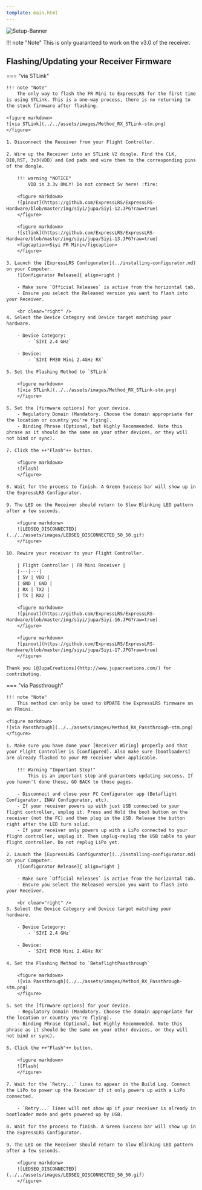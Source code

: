 ```yaml
---
template: main.html
---
```


![Setup-Banner](https://raw.githubusercontent.com/ExpressLRS/ExpressLRS-hardware/master/img/quick-start.png)

!!! note "Note"
    This is only guaranteed to work on the v3.0 of the receiver.

## Flashing/Updating your Receiver Firmware 

=== "via STLink"

    !!! note "Note"
        The only way to flash the FR Mini to ExpressLRS for the first time is using STLink. This is a one-way process, there is no returning to the stock firmware after flashing.

    <figure markdown>
    ![via STLink](../../assets/images/Method_RX_STLink-stm.png)
    </figure>

    1. Disconnect the Receiver from your Flight Controller.

    2. Wire up the Receiver into an STLink V2 dongle. Find the CLK, DIO,RST, 3v3(VDD) and Gnd pads and wire them to the corresponding pins of the dongle.

        !!! warning "NOTICE"
            VDD is 3.3v ONLY! Do not connect 5v here! :fire:

        <figure markdown>
        ![pinout](https://github.com/ExpressLRS/ExpressLRS-Hardware/blob/master/img/siyi/jupa/Siyi-12.JPG?raw=true)
        </figure>

        <figure markdown>
        ![stlink](https://github.com/ExpressLRS/ExpressLRS-Hardware/blob/master/img/siyi/jupa/Siyi-13.JPG?raw=true)
        <figcaption>Siyi FR Mini</figcaption>
        </figure>

    3. Launch the [ExpressLRS Configurator](../installing-configurator.md) on your Computer.
        ![Configurator Release]{ align=right }

        - Make sure `Official Releases` is active from the horizontal tab.
        - Ensure you select the Released version you want to flash into your Receiver.

        <br clear="right" />
    4. Select the Device Category and Device target matching your hardware.

        - Device Category: 
            - `SIYI 2.4 GHz`

        - Device: 
            - `SIYI FM30 Mini 2.4GHz RX`

    5. Set the Flashing Method to `STLink`

        <figure markdown>
        ![via STLink](../../assets/images/Method_RX_STLink-stm.png)
        </figure>

    6. Set the [firmware options] for your device.
        - Regulatory Domain (Mandatory. Choose the domain appropriate for the location or country you're flying).
        - Binding Phrase (Optional, but Highly Recommended. Note this phrase as it should be the same on your other devices, or they will not bind or sync).

    7. Click the ++"Flash"++ button.

        <figure markdown>
        ![Flash]
        </figure>
          
    8. Wait for the process to finish. A Green Success bar will show up in the ExpressLRS Configurator.

    9. The LED on the Receiver should return to Slow Blinking LED pattern after a few seconds.

        <figure markdonw>
        ![LEDSEQ_DISCONNECTED](../../assets/images/LEDSEQ_DISCONNECTED_50_50.gif)
        </figure> 

    10. Rewire your receiver to your Flight Controller.

        | Flight Controller | FR Mini Receiver |
        |---|---|
        | 5V | VDD |
        | GND | GND |
        | RX | TX2 |
        | TX | RX2 |

        <figure markdown>
        ![pinout](https://github.com/ExpressLRS/ExpressLRS-Hardware/blob/master/img/siyi/jupa/Siyi-16.JPG?raw=true)
        </figure>

        <figure markdown>
        ![pinout](https://github.com/ExpressLRS/ExpressLRS-Hardware/blob/master/img/siyi/jupa/Siyi-17.JPG?raw=true)
        </figure>

    Thank you [@JupaCreations](http://www.jupacreations.com/) for contributing.

=== "via Passthrough"

    !!! note "Note"
        This method can only be used to UPDATE the ExpressLRS firmware on an FRmini.

    <figure markdown>
    ![via Passthrough](../../assets/images/Method_RX_Passthrough-stm.png)
    </figure>

    1. Make sure you have done your [Receiver Wiring] properly and that your Flight Controller is [Configured]. Also make sure [bootloaders] are already flashed to your R9 receiver when applicable.

        !!! Warning "Important Step!"
            This is an important step and guarantees updating success. If you haven't done these, GO BACK to those pages.

        - Disconnect and close your FC Configurator app (Betaflight Configurator, INAV Configurator, etc).
        - If your receiver powers up with just USB connected to your flight controller, unplug it. Press and Hold the boot button on the receiver (not the FC) and then plug in the USB. Release the button right after the LED turn solid.
        - If your receiver only powers up with a LiPo connected to your flight controller, unplug it. Then unplug-replug the USB cable to your flight controller. Do not replug LiPo yet.

    2. Launch the [ExpressLRS Configurator](../installing-configurator.md) on your Computer.
        ![Configurator Release]{ align=right }

        - Make sure `Official Releases` is active from the horizontal tab.
        - Ensure you select the Released version you want to flash into your Receiver.

        <br clear="right" />
    3. Select the Device Category and Device target matching your hardware.

        - Device Category: 
            - `SIYI 2.4 GHz`

        - Device: 
            - `SIYI FM30 Mini 2.4GHz RX`

    4. Set the Flashing Method to `BetaflightPassthrough`

        <figure markdown>
        ![via Passthrough](../../assets/images/Method_RX_Passthrough-stm.png)
        </figure>

    5. Set the [firmware options] for your device.
        - Regulatory Domain (Mandatory. Choose the domain appropriate for the location or country you're flying).
        - Binding Phrase (Optional, but Highly Recommended. Note this phrase as it should be the same on your other devices, or they will not bind or sync).

    6. Click the ++"Flash"++ button.

        <figure markdown>
        ![Flash]
        </figure>
    
    7. Wait for the `Retry...` lines to appear in the Build Log. Connect the LiPo to power up the Receiver if it only powers up with a LiPo connected.

        - `Retry...` lines will not show up if your receiver is already in bootloader mode and gets powered up by USB.
        
    8. Wait for the process to finish. A Green Success bar will show up in the ExpressLRS Configurator.

    9. The LED on the Receiver should return to Slow Blinking LED pattern after a few seconds.

        <figure markdonw>
        ![LEDSEQ_DISCONNECTED](../../assets/images/LEDSEQ_DISCONNECTED_50_50.gif)
        </figure> 

[Configurator Release]: ../../assets/images/ConfiguratorRelease.png
[Flash]: ../../assets/images/BuildFlash.png
[Build]: ../../assets/images/Build.png
[Receiver Wiring]: ../receivers/wiring-up.md
[Configured]: ../receivers/configuring-fc.md
[firmware options]: ../firmware-options.md
[Receiver Wiring]: wiring-up.md#connecting-a-receiver
